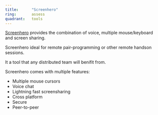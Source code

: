 ```yaml
---
title:      "Screenhero"
ring:       assess
quadrant:   tools
---
```


[Screenhero](https://screenhero.com/) provides the combination of voice,
multiple mouse/keyboard and screen sharing.

Screenhero ideal for remote pair-programming or other remote handson sessions.

It a tool that any distributed team will benifit from.

Screenhero comes with multiple features:

* Multiple mouse cursors
* Voice chat
* Lightning fast screensharing
* Cross platform
* Secure
* Peer-to-peer
